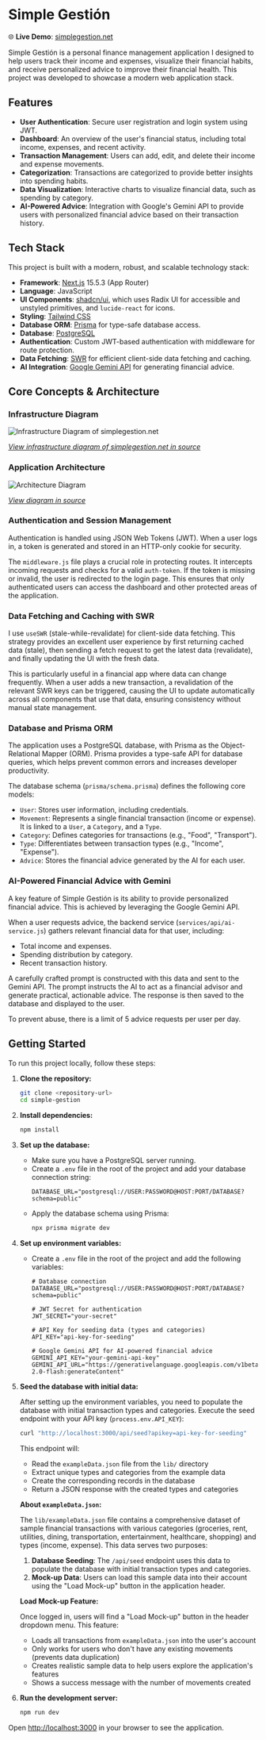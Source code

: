 # Simple Gestión

🌐 **Live Demo**: [simplegestion.net](https://simplegestion.net)

Simple Gestión is a personal finance management application I designed to help users track their income and expenses, visualize their financial habits, and receive personalized advice to improve their financial health. This project was developed to showcase a modern web application stack.

## Features

- **User Authentication**: Secure user registration and login system using JWT.
- **Dashboard**: An overview of the user's financial status, including total income, expenses, and recent activity.
- **Transaction Management**: Users can add, edit, and delete their income and expense movements.
- **Categorization**: Transactions are categorized to provide better insights into spending habits.
- **Data Visualization**: Interactive charts to visualize financial data, such as spending by category.
- **AI-Powered Advice**: Integration with Google's Gemini API to provide users with personalized financial advice based on their transaction history.

## Tech Stack

This project is built with a modern, robust, and scalable technology stack:

- **Framework**: [Next.js](https://nextjs.org/) 15.5.3 (App Router)
- **Language**: JavaScript
- **UI Components**: [shadcn/ui](https://ui.shadcn.com/), which uses Radix UI for accessible and unstyled primitives, and `lucide-react` for icons.
- **Styling**: [Tailwind CSS](https://tailwindcss.com/)
- **Database ORM**: [Prisma](https://www.prisma.io/) for type-safe database access.
- **Database**: [PostgreSQL](https://www.postgresql.org/)
- **Authentication**: Custom JWT-based authentication with middleware for route protection.
- **Data Fetching**: [SWR](https://swr.vercel.app/) for efficient client-side data fetching and caching.
- **AI Integration**: [Google Gemini API](https://ai.google.dev/) for generating financial advice.

## Core Concepts & Architecture

### Infrastructure Diagram

![Infrastructure Diagram of simplegestion.net](./infra-diagram.jpg)

_[View infrastructure diagram of simplegestion.net in source](./infra-diagram.jpg)_

### Application Architecture

![Architecture Diagram](./diagram.jpg)

_[View diagram in source](./diagram.jpg)_

### Authentication and Session Management

Authentication is handled using JSON Web Tokens (JWT). When a user logs in, a token is generated and stored in an HTTP-only cookie for security.

The `middleware.js` file plays a crucial role in protecting routes. It intercepts incoming requests and checks for a valid `auth-token`. If the token is missing or invalid, the user is redirected to the login page. This ensures that only authenticated users can access the dashboard and other protected areas of the application.

### Data Fetching and Caching with SWR

I use `useSWR` (stale-while-revalidate) for client-side data fetching. This strategy provides an excellent user experience by first returning cached data (stale), then sending a fetch request to get the latest data (revalidate), and finally updating the UI with the fresh data.

This is particularly useful in a financial app where data can change frequently. When a user adds a new transaction, a revalidation of the relevant SWR keys can be triggered, causing the UI to update automatically across all components that use that data, ensuring consistency without manual state management.

### Database and Prisma ORM

The application uses a PostgreSQL database, with Prisma as the Object-Relational Mapper (ORM). Prisma provides a type-safe API for database queries, which helps prevent common errors and increases developer productivity.

The database schema (`prisma/schema.prisma`) defines the following core models:

- `User`: Stores user information, including credentials.
- `Movement`: Represents a single financial transaction (income or expense). It is linked to a `User`, a `Category`, and a `Type`.
- `Category`: Defines categories for transactions (e.g., "Food", "Transport").
- `Type`: Differentiates between transaction types (e.g., "Income", "Expense").
- `Advice`: Stores the financial advice generated by the AI for each user.

### AI-Powered Financial Advice with Gemini

A key feature of Simple Gestión is its ability to provide personalized financial advice. This is achieved by leveraging the Google Gemini API.

When a user requests advice, the backend service (`services/api/ai-service.js`) gathers relevant financial data for that user, including:

- Total income and expenses.
- Spending distribution by category.
- Recent transaction history.

A carefully crafted prompt is constructed with this data and sent to the Gemini API. The prompt instructs the AI to act as a financial advisor and generate practical, actionable advice. The response is then saved to the database and displayed to the user.

To prevent abuse, there is a limit of 5 advice requests per user per day.

## Getting Started

To run this project locally, follow these steps:

1.  **Clone the repository:**

    ```bash
    git clone <repository-url>
    cd simple-gestion
    ```

2.  **Install dependencies:**

    ```bash
    npm install
    ```

3.  **Set up the database:**

    - Make sure you have a PostgreSQL server running.
    - Create a `.env` file in the root of the project and add your database connection string:
      ```
      DATABASE_URL="postgresql://USER:PASSWORD@HOST:PORT/DATABASE?schema=public"
      ```
    - Apply the database schema using Prisma:
      ```bash
      npx prisma migrate dev
      ```

4.  **Set up environment variables:**

    - Create a `.env` file in the root of the project and add the following variables:

      ```
      # Database connection
      DATABASE_URL="postgresql://USER:PASSWORD@HOST:PORT/DATABASE?schema=public"

      # JWT Secret for authentication
      JWT_SECRET="your-secret"

      # API Key for seeding data (types and categories)
      API_KEY="api-key-for-seeding"

      # Google Gemini API for AI-powered financial advice
      GEMINI_API_KEY="your-gemini-api-key"
      GEMINI_API_URL="https://generativelanguage.googleapis.com/v1beta/models/gemini-2.0-flash:generateContent"
      ```

5.  **Seed the database with initial data:**

    After setting up the environment variables, you need to populate the database with initial transaction types and categories. Execute the seed endpoint with your API key (`process.env.API_KEY`):

    ```bash
    curl "http://localhost:3000/api/seed?apikey=api-key-for-seeding"
    ```

    This endpoint will:

    - Read the `exampleData.json` file from the `lib/` directory
    - Extract unique types and categories from the example data
    - Create the corresponding records in the database
    - Return a JSON response with the created types and categories

    **About `exampleData.json`:**

    The `lib/exampleData.json` file contains a comprehensive dataset of sample financial transactions with various categories (groceries, rent, utilities, dining, transportation, entertainment, healthcare, shopping) and types (income, expense). This data serves two purposes:

    1. **Database Seeding**: The `/api/seed` endpoint uses this data to populate the database with initial transaction types and categories.
    2. **Mock-up Data**: Users can load this sample data into their account using the "Load Mock-up" button in the application header.

    **Load Mock-up Feature:**

    Once logged in, users will find a "Load Mock-up" button in the header dropdown menu. This feature:

    - Loads all transactions from `exampleData.json` into the user's account
    - Only works for users who don't have any existing movements (prevents data duplication)
    - Creates realistic sample data to help users explore the application's features
    - Shows a success message with the number of movements created

6.  **Run the development server:**
    ```bash
    npm run dev
    ```

Open [http://localhost:3000](http://localhost:3000) in your browser to see the application.
